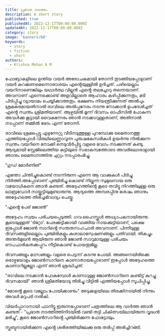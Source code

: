 ```yaml
---
title: പ്രഭാത നടത്തം
description: A short story
published: true
publishedAt: 2022-12-17T00:00:00.000Z
updatedAt: 2022-12-17T00:00:00.000Z
category: story
image: 'banners/68'
keywords:  
  - story
  - fiction
  - short
authors:
  - Krishna Mohan A M
---
```


ഫോട്ടോകളിലെ ഉന്തിയ വയർ അരോചകമായി തോന്നി തുടങ്ങിയപ്പോളാണ് വയർ കുറക്കണമെന്നൊരാശയം എൻ്റെയുള്ളിൽ  ഉദിച്ചത്. പഴിയെല്ലാം വയറിനാണെങ്കിലും യഥാർത്ഥ വില്ലൻ എൻ്റെ തലച്ചോറു തന്നെയാണ്. അവനാണ്‌ എന്നെക്കൊണ്ട് അളവില്ലാതെ ആഹാരം കഴിപ്പിക്കുന്നതും, മടി പിടിപ്പിച്ചു വ്യായാമം ചെയ്യിക്കാത്തതും. ഭക്ഷണം നിയന്ത്രിക്കുന്നത് അൽപും ശ്രമകരമായതിനാൽ രാവിലെ അൽപ്പനേരം നടന്നു നോക്കാൻ ഉപദേശിച്ചത് എൻ്റെ സ്വന്തം ശ്രീമതിയാണ്. ആഴ്ചയിൽ മൂന്ന് ദിവസം ഓഫീസിൽ പോകുന്ന അവൾക്കു കൂട്ടായി വൈകുന്നേരം ഞാൻ നടക്കാറുള്ളതാണ്, അതിനാൽ നടപ്പാണ് തമ്മിൽ ഭേദം എന്ന് തോന്നി.

രാവിലെ ശ്രമപ്പെട്ടു എഴുന്നേറ്റു വീടിനടുത്തുള്ള പുറമ്പോക്കു മൈതാനത്തു എത്തിയപ്പോൾ  വിരലിലെണ്ണാവുന്ന പുരുഷകേസരികൾ ഉയർന്നു നിൽക്കുന്ന സ്വന്തം വയറിനെ നോക്കി നെടുവീർപ്പിട്ടു വളരെ വേഗം നടക്കുന്നത് കണ്ടു. ആദ്യമായി സ്റ്റേജിലെത്തിയ കുട്ടിയുടെ സഭാകമ്പത്തോടെ അവരിലൊരാളായി ഞാനും മൈതാനത്തിനു ചുറ്റും നടപ്പാരംഭിച്ചു.

"ഗുഡ് മോർണിങ്"

എന്തോ ചിന്തിച്ചുകൊണ്ട് നടന്നിരുന്ന എന്നെ ആ വാക്കുകൾ പിടിച്ചു നിർത്തി.അപ്പോഴാണ് പുഞ്ചിരിച്ചു കൊണ്ട് നില്കുന്ന സുമുഖനായ ഒരു വയോധികനെ ഞാൻ കണ്ടത്. അദ്ദേഹത്തിൻ്റെ കൂടെ തവിട്ടു നിറത്തിലുള്ള ഒരു ലാബ്രഡോർ നായ്ക്കുട്ടിയുമുണ്ടാരുന്നു. ആദ്യത്തെ അമ്പരപ്പിനു ശേഷം ഞാനും അദ്ദേഹത്തെ തിരിച്ചഭിവാദ്യം ചെയ്തു.

"എൻ്റെ പേര് ജോൺ"

അദ്ദേഹം സ്വയം പരിചയപ്പെടുത്തി. ഗവ.ഹൈസ്കൂൾ അധ്യാപകനായിരുന്നു. കൂടെയുള്ളത് 'ടിറ്റോ'. പേരക്കുട്ടിക്കായി വാങ്ങിയ നായക്കുട്ടിയാണ്, പക്ഷെ ഇപ്പോൾ ജോൺ സാറിൻ്റെ  സന്തതസഹചാരി അവനാണ്. പിന്നീടുള്ള ദിവസങ്ങളിലെല്ലാം പുഞ്ചിരികളൂം കുശാലാന്വേഷണങ്ങളും പതിവായി. തികച്ചും അന്തർമുഖൻ ആയിരുന്ന ഞാൻ ജോൺ സാറുമായുള്ള പരിചയം ഔപചാരികതക്കപ്പുറം നീട്ടികൊണ്ട് പോയതുമില്ല.

ദിവസങ്ങളും മാസങ്ങളും വളരെ പെട്ടന്ന് കടന്നു പോയി. അങ്ങനെയിരിക്കെ ഒരാഴ്ചയോളം ജോൺസാറിനെ കാണാതായപ്പോഴാണ് ഇപ്പോൾ അദ്ദേഹത്തെ കാണാറില്ലല്ലോ എന്ന് ഞാൻ ശ്രദ്ധിച്ചത്.

"രാവിലെ നടക്കാൻ പോകുമ്പോൾ കാണാറുള്ള ജോൺസാറിനെ കണ്ടിട്ട് കുറച്ചു ദിവസമായി" ഞാൻ ശ്രീമതിയോടു തിരിച്ചു വീട്ടിൽ എത്തിയപ്പോൾ സൂചിപ്പിച്ചു.

"മോൻ്റെ കൂടെ വല്ലോം പോയിക്കാണും" അടുക്കളയിലെ തിരക്കിനടയിൽ നിന്നും അവൾ മറുപടി നൽകി.

വിയർപ്പാറാനായി ഫാനിട്ടു ഇരുന്നപ്പോഴാണ്  പത്രത്തിലെ ആ വാർത്ത ഞാൻ കണ്ടത്  - "പ്രഭാത നടത്തിത്തിനിടയിൽ വണ്ടി തട്ടി ചികിത്സയിലായിരുന്ന വൃദ്ധൻ മരിച്ചു", കൂടെ ജോൺസാറിൻ്റെ പുഞ്ചിരിക്കുന്ന ഫോട്ടോയും.

സ്തബ്ദനായിരിക്കുന്ന എൻ്റെ ശരീരത്തിയിലേക്കു ഒരു തരിപ്പ് അരിച്ചിറങ്ങി.





